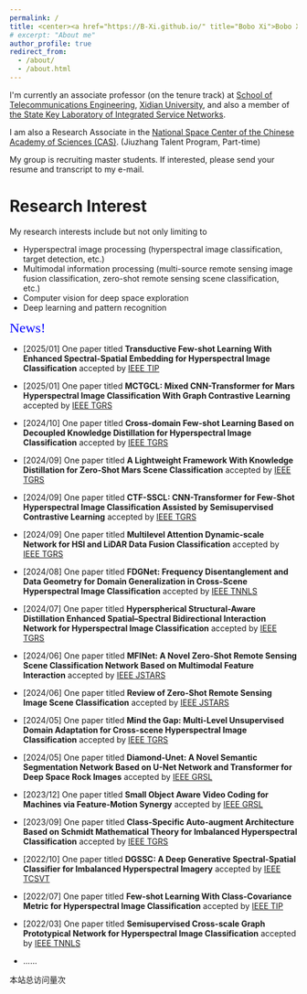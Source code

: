 ```yaml
---
permalink: /
title: <center><a href="https://B-Xi.github.io/" title="Bobo Xi">Bobo Xi (席博博)</a></center>
# excerpt: "About me"
author_profile: true
redirect_from: 
  - /about/
  - /about.html
---
```


I'm currently an associate professor (on the tenure track) at [School of Telecommunications Engineering](https://ste.xidian.edu.cn/), [Xidian University](https://www.xidian.edu.cn/), and also a member of [the State Key Laboratory of Integrated Service Networks](https://isn.xidian.edu.cn/).

I am also a Research Associate in the [National  Space Center of the Chinese Academy of Sciences (CAS)](http://english.nssc.cas.cn/). (Jiuzhang Talent Program, Part-time) 

My group is recruiting master students. If interested, please send your resume and transcript to my e-mail.



Research Interest
======
My research interests include but not only limiting to
* Hyperspectral image processing (hyperspectral image classification, target detection, etc.)
* Multimodal information processing (multi-source remote sensing image fusion classification, zero-shot remote sensing scene classification, etc.)
* Computer vision for deep space exploration
* Deep learning and pattern recognition

<font size = 5 color = blue face=STKaiti>News!</font>

* [2025/01] One paper titled **Transductive Few-shot Learning With Enhanced Spectral-Spatial Embedding for Hyperspectral Image Classification** accepted by [IEEE TIP](https://doi.org/10.1109/TIP.2025.3531709)

* [2025/01] One paper titled **MCTGCL: Mixed CNN-Transformer for Mars Hyperspectral Image Classification With Graph Contrastive Learning** accepted by [IEEE TGRS](https://ieeexplore.ieee.org/document/10843260)

* [2024/10] One paper titled **Cross-domain Few-shot Learning Based on Decoupled Knowledge Distillation for Hyperspectral Image Classification** accepted by [IEEE TGRS](https://ieeexplore.ieee.org/document/10707609/)

* [2024/09] One paper titled **A Lightweight Framework With Knowledge Distillation for Zero-Shot Mars Scene Classification** accepted by [IEEE TGRS](https://ieeexplore.ieee.org/document/10699382)

* [2024/09] One paper titled **CTF-SSCL: CNN-Transformer for Few-Shot Hyperspectral Image Classification Assisted by Semisupervised Contrastive Learning** accepted by [IEEE TGRS](https://ieeexplore.ieee.org/document/10684809)

* [2024/09] One paper titled **Multilevel Attention Dynamic-scale Network for HSI and LiDAR Data Fusion Classification** accepted by [IEEE TGRS](https://ieeexplore.ieee.org/document/10669994)

* [2024/08] One paper titled **FDGNet: Frequency Disentanglement and Data Geometry for Domain Generalization in Cross-Scene Hyperspectral Image Classification** accepted by [IEEE TNNLS](https://ieeexplore.ieee.org/document/10646594)

* [2024/07] One paper titled **Hyperspherical Structural-Aware Distillation Enhanced Spatial–Spectral Bidirectional Interaction Network for Hyperspectral Image Classification** accepted by [IEEE TGRS](https://ieeexplore.ieee.org/document/10608166/)

* [2024/06] One paper titled **MFINet: A Novel Zero-Shot Remote Sensing Scene Classification Network Based on Multimodal Feature Interaction** accepted by [IEEE JSTARS](https://ieeexplore.ieee.org/document/10557622)

* [2024/06] One paper titled **Review of Zero-Shot Remote Sensing Image Scene Classification** accepted by [IEEE JSTARS](https://ieeexplore.ieee.org/stamp/stamp.jsp?tp=&arnumber=10552052)

* [2024/05] One paper titled **Mind the Gap: Multi-Level Unsupervised Domain Adaptation for Cross-scene Hyperspectral Image Classification** accepted by [IEEE TGRS](https://ieeexplore.ieee.org/document/10543066)

* [2024/05] One paper titled **Diamond-Unet: A Novel Semantic Segmentation Network Based on U-Net Network and Transformer for Deep Space Rock Images** accepted by [IEEE GRSL](https://ieeexplore.ieee.org/document/10521789/)

* [2023/12] One paper titled **Small Object Aware Video Coding for Machines via Feature-Motion Synergy** accepted by [IEEE GRSL](https://ieeexplore.ieee.org/document/10368029)

* [2023/09] One paper titled **Class-Specific Auto-augment Architecture Based on Schmidt Mathematical Theory for Imbalanced Hyperspectral Classification** accepted by [IEEE TGRS](https://ieeexplore.ieee.org/document/10258305/)

* [2022/10] One paper titled **DGSSC: A Deep Generative Spectral-Spatial Classifier for Imbalanced Hyperspectral Imagery** accepted by [IEEE TCSVT](https://ieeexplore.ieee.org/document/9924229)

* [2022/07] One paper titled **Few-shot Learning With Class-Covariance Metric for Hyperspectral Image Classification** accepted by [IEEE TIP](https://ieeexplore.ieee.org/document/9841445/)

* [2022/03] One paper titled **Semisupervised Cross-scale Graph Prototypical Network for Hyperspectral Image Classification** accepted by [IEEE TNNLS](https://ieeexplore.ieee.org/document/9740412/)

* ......

<script async src="//busuanzi.ibruce.info/busuanzi/2.3/busuanzi.pure.mini.js"></script><span id="busuanzi_container_site_pv">本站总访问量<span id="busuanzi_value_site_pv"></span>次</span>